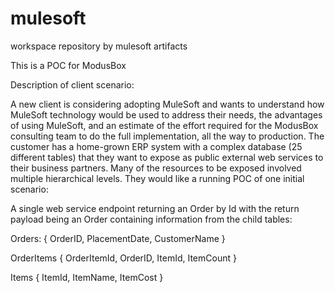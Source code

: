 # mulesoft
workspace repository by mulesoft artifacts

This is a POC for ModusBox

Description of client scenario:

A new client is considering adopting MuleSoft and wants to understand how MuleSoft
technology would be used to address their needs, the advantages of using MuleSoft, and an
estimate of the effort required for the ModusBox consulting team to do the full implementation,
all the way to production.
The customer has a home-grown ERP system with a complex database (25 different tables)
that they want to expose as public external web services to their business partners. Many of the
resources to be exposed involved multiple hierarchical levels. They would like a running POC
of one initial scenario:

A single web service endpoint returning an Order by Id with the return payload being an Order
containing information from the child tables:

Orders:
  {
  OrderID,
  PlacementDate,
  CustomerName
  }

OrderItems
  {
  OrderItemId,
  OrderID,
  ItemId,
  ItemCount
  }

Items
  {
  ItemId,
  ItemName,
  ItemCost
  }


